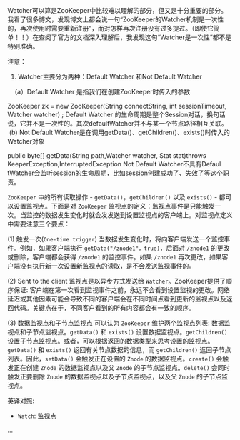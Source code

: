 
Watcher可以算是ZooKeeper中比较难以理解的部分，但又是十分重要的部分。我看了很多博文，发现博文上都会说一句“ZooKeeper的Watcher机制是一次性的，再次使用时需要重新注册”，而对怎样再次注册没有过多提过。（即使它简单！！）在查阅了官方的文档深入理解后，我发现这句“Watcher是一次性”都不是特别准确。

注意：

1. Watcher主要分为两种：Default Watcher 和Not Default Watcher

  （a）Default Watcher 是指我们在创建ZooKeeper时传入的参数


ZooKeeper zk = new ZooKeeper(String connectString, int sessionTimeout, Watcher watcher) ;
Default Watcher 的生命周期是整个Session对话，换句话说，它并不是一次性的。其次defaultWatcher并不与某一个节点路径相互关联。
 (b) Not Default Watcher是在调用getData()、getChildren()、exists()时传入的Watcher对象


public byte[] getData(String path,Watcher watcher, Stat stat)throws KeeperException,InterruptedException
Not Default Watcher不具有Defaul tWatcher会监听session的生命周期，比如session创建成功了、失效了等这个职责。


`ZooKeeper` 中的所有读取操作 -  `getData()`，`getChildren()` 以及 `exists()` - 都可以设置监视点。下面是对 `ZooKeeper` 监视点的定义：监视点事件是只能触发一次。当监控的数据发生变化时就会发发送到设置监视点的客户端上。对监视点定义中需要注意三个要点：

(1) 触发一次(`One-time trigger`)
当数据发生变化时，将向客户端发送一个监控事件。例如，如果客户端执行 `getData("/znode1"，true)`，后面对 `/znode1` 的更改或删除，客户端都会获得 `/znode1` 的监控事件。如果 `/znode1` 再次更改，如果客户端没有执行新一次设置新监视点的读取，是不会发送监视事件的。

(2) Sent to the client
监视点是以异步方式发送给 `Watcher`。ZooKeeper提供了顺序保证: 客户端在第一次看到监视事件之前，永远不会看到设置监视的更改。网络延迟或其他因素可能会导致不同的客户端会在不同时间点看到更新的监视点以及返回代码。关键点在于，不同客户看到的所有内容都会有一致的顺序。

(3) 数据监视点和子节点监视点
可以认为 `ZooKeeper` 维护两个监视点列表: 数据监视点和子节点监视点。`getData()` 和 `exists()` 设置数据监视点。`getChildren()` 设置子节点监视点。或者，可以根据返回的数据类型来思考设置的监视点。`getData()` 和 `exists()` 返回有关节点数据的信息，而  `getChildren()` 返回子节点列表。因此，`setData()` 会触发正在设置的 `Znode` 的数据监视点。`create()` 会触发正在创建 `Znode` 的数据监视点以及父 `Znode` 的子节点监视点。`delete()` 会同时触发正要删除 `Znode` 的数据监视点以及子节点监视点，以及父 `Znode` 的子节点监视点。







英译对照:
 - `Watch`: 监视点






...
